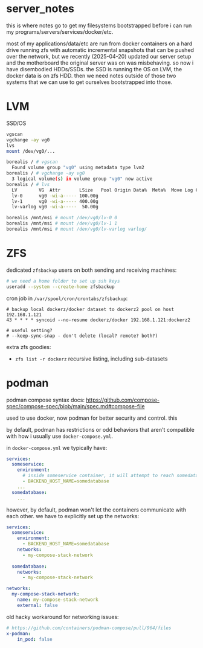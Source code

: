 # server_notes

this is where notes go to get my filesystems bootstrapped before i can run my programs/servers/services/docker/etc.

most of my applications/data/etc are run from docker containers on a hard drive running zfs with automatic incremental snapshots that can be pushed over the network, but we recently (2025-04-20) updated our server setup and the motherboard the original server was on was misbehaving. so now i have disembodied HDDs/SSDs. the SSD is running the OS on LVM, the docker data is on zfs HDD. then we need notes outside of those two systems that we can use to get ourselves bootstrapped into those.

# LVM

SSD/OS

```bash
vgscan
vgchange -ay vg0
lvs
mount /dev/vg0/...
```

```bash
borealis / # vgscan
  Found volume group "vg0" using metadata type lvm2
borealis / # vgchange -ay vg0
  3 logical volume(s) in volume group "vg0" now active
borealis / # lvs
  LV        VG  Attr       LSize   Pool Origin Data%  Meta%  Move Log Cpy%Sync Convert
  lv-0      vg0 -wi-a----- 100.00g                                                    
  lv-1      vg0 -wi-a----- 400.00g                                                    
  lv-varlog vg0 -wi-a-----  50.00g

borealis /mnt/msi # mount /dev/vg0/lv-0 0
borealis /mnt/msi # mount /dev/vg0/lv-1 1
borealis /mnt/msi # mount /dev/vg0/lv-varlog varlog/
```


# ZFS

dedicated `zfsbackup` users on both sending and receiving machines:
```bash
# we need a home folder to set up ssh keys
useradd --system --create-home zfsbackup
```

cron job in `/var/spool/cron/crontabs/zfsbackup`:
```
# backup local dockerz/docker dataset to dockerz2 pool on host 192.168.1.121
43 * * * * syncoid --no-resume dockerz/docker 192.168.1.121:dockerz2

# useful setting?
# --keep-sync-snap - don't delete (local? remote? both?)
```

extra zfs goodies:

* `zfs list -r dockerz` recursive listing, including sub-datasets

# podman

podman compose syntax docs: https://github.com/compose-spec/compose-spec/blob/main/spec.md#compose-file

used to use docker, now podman for better security and control. this 

by default, podman has restrictions or odd behaviors that aren't compatible with how i usually use `docker-compose.yml`.

in `docker-compose.yml` we typically have:

```yaml
services:
  someservice:
    environment:
      # inside someservice container, it will attempt to reach somedatabase container via DNS hostname `somedatabase`
      - BACKEND_HOST_NAME=somedatabase
    ...
  somedatabase:
    ...
```

however, by default, podman won't let the containers communicate with each other. we have to explicitly set up the networks:

```yaml
services:
  someservice:
    environment:
      - BACKEND_HOST_NAME=somedatabase
    networks:
      - my-compose-stack-network
    
  somedatabase:
    networks:
      - my-compose-stack-network

networks:
  my-compose-stack-network:
    name: my-compose-stack-network
    external: false
```

old hacky workaround for networking issues:

```yaml
# https://github.com/containers/podman-compose/pull/964/files
x-podman:
    in_pod: false
```
